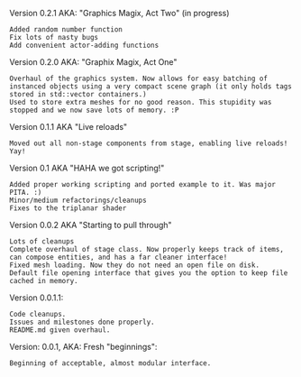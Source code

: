 Version 0.2.1 AKA: "Graphics Magix, Act Two" (in progress)
```
Added random number function
Fix lots of nasty bugs
Add convenient actor-adding functions

```


Version 0.2.0 AKA: "Graphix Magix, Act One"
```
Overhaul of the graphics system. Now allows for easy batching of instanced objects using a very compact scene graph (it only holds tags stored in std::vector containers.)
Used to store extra meshes for no good reason. This stupidity was stopped and we now save lots of memory. :P

```

Version 0.1.1 AKA "Live reloads"
```
Moved out all non-stage components from stage, enabling live reloads! Yay!
```

Version 0.1 AKA "HAHA we got scripting!"
```
Added proper working scripting and ported example to it. Was major PITA. :)
Minor/medium refactorings/cleanups
Fixes to the triplanar shader
```

Version 0.0.2 AKA "Starting to pull through"
```
Lots of cleanups
Complete overhaul of stage class. Now properly keeps track of items, can compose entities, and has a far cleaner interface!
Fixed mesh loading. Now they do not need an open file on disk.
Default file opening interface that gives you the option to keep file cached in memory.
```

Version 0.0.1.1:
```
Code cleanups.
Issues and milestones done properly.
README.md given overhaul.
```

Version: 0.0.1, AKA: Fresh "beginnings":

```
Beginning of acceptable, almost modular interface.
```
